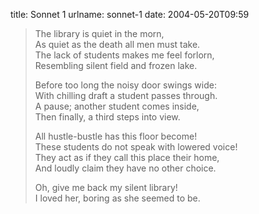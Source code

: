 title: Sonnet 1
urlname: sonnet-1
date: 2004-05-20T09:59

>  
> The library is quiet in the morn,  
> As quiet as the death all men must take.  
> The lack of students makes me feel forlorn,  
> Resembling silent field and frozen lake.
> 
>  
> Before too long the noisy door swings wide:  
> With chilling draft a student passes through.  
> A pause; another student comes inside,  
> Then finally, a third steps into view.
> 
>  
> All hustle-bustle has this floor become!  
> These students do not speak with lowered voice!  
> They act as if they call this place their home,  
> And loudly claim they have no other choice.
> 
>  
> Oh, give me back my silent library!  
> I loved her, boring as she seemed to be.
> 